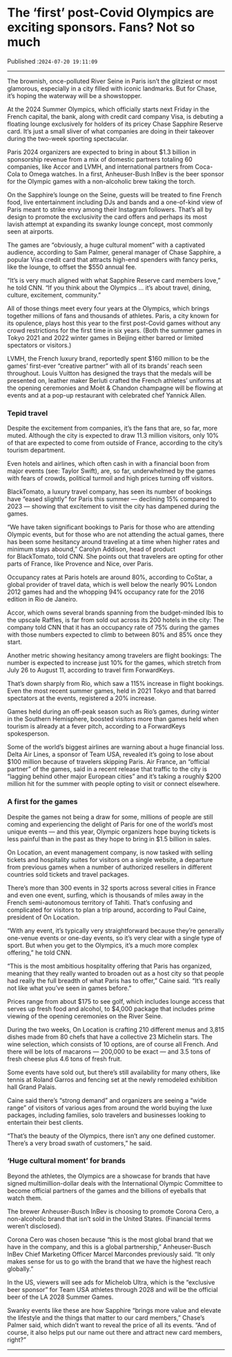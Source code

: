 # The ‘first’ post-Covid Olympics are exciting sponsors. Fans? Not so much

Published :`2024-07-20 19:11:09`

---

The brownish, once-polluted River Seine in Paris isn’t the glitziest or most glamorous, especially in a city filled with iconic landmarks. But for Chase, it’s hoping the waterway will be a showstopper.

At the 2024 Summer Olympics, which officially starts next Friday in the French capital, the bank, along with credit card company Visa, is debuting a floating lounge exclusively for holders of its pricey Chase Sapphire Reserve card. It’s just a small sliver of what companies are doing in their takeover during the two-week sporting spectacular.

Paris 2024 organizers are expected to bring in about $1.3 billion in sponsorship revenue from a mix of domestic partners totaling 60 companies, like Accor and LVMH, and international partners from Coca-Cola to Omega watches. In a first, Anheuser-Bush InBev is the beer sponsor for the Olympic games with a non-alcoholic brew taking the torch.

On the Sapphire’s lounge on the Seine, guests will be treated to fine French food, live entertainment including DJs and bands and a one-of-kind view of Paris meant to strike envy among their Instagram followers. That’s all by design to promote the exclusivity the card offers and perhaps its most lavish attempt at expanding its swanky lounge concept, most commonly seen at airports.

The games are “obviously, a huge cultural moment” with a captivated audience, according to Sam Palmer, general manager of Chase Sapphire, a popular Visa credit card that attracts high-end spenders with fancy perks, like the lounge, to offset the $550 annual fee.

“It’s is very much aligned with what Sapphire Reserve card members love,” he told CNN. “If you think about the Olympics … it’s about travel, dining, culture, excitement, community.”

All of those things meet every four years at the Olympics, which brings together millions of fans and thousands of athletes. Paris, a city known for its opulence, plays host this year to the first post-Covid games without any crowd restrictions for the first time in six years. (Both the summer games in Tokyo 2021 and 2022 winter games in Beijing either barred or limited spectators or visitors.)

LVMH, the French luxury brand, reportedly spent $160 million to be the games’ first-ever “creative partner” with all of its brands’ reach seen throughout. Louis Vuitton has designed the trays that the medals will be presented on, leather maker Berluti crafted the French athletes’ uniforms at the opening ceremonies and Moët & Chandon champagne will be flowing at events and at a pop-up restaurant with celebrated chef Yannick Allen.

### Tepid travel

Despite the excitement from companies, it’s the fans that are, so far, more muted. Although the city is expected to draw 11.3 million visitors, only 10% of that are expected to come from outside of France, according to the city’s tourism department.

Even hotels and airlines, which often cash in with a financial boon from major events (see: Taylor Swift), are, so far, underwhelmed by the games with fears of crowds, political turmoil and high prices turning off visitors.

BlackTomato, a luxury travel company, has seen its number of bookings have “eased slightly” for Paris this summer — declining 15% compared to 2023 — showing that excitement to visit the city has dampened during the games.

“We have taken significant bookings to Paris for those who are attending Olympic events, but for those who are not attending the actual games, there has been some hesitancy around traveling at a time when higher rates and minimum stays abound,” Carolyn Addison, head of product for BlackTomato, told CNN. She points out that travelers are opting for other parts of France, like Provence and Nice, over Paris.

Occupancy rates at Paris hotels are around 80%, according to CoStar, a global provider of travel data, which is well below the nearly 90% London 2012 games had and the whopping 94% occupancy rate for the 2016 edition in Rio de Janeiro.

Accor, which owns several brands spanning from the budget-minded Ibis to the upscale Raffles, is far from sold out across its 200 hotels in the city: The company told CNN that it has an occupancy rate of 75% during the games with those numbers expected to climb to between 80% and 85% once they start.

Another metric showing hesitancy among travelers are flight bookings: The number is expected to increase just 10% for the games, which stretch from July 26 to August 11, according to travel firm ForwardKeys.

That’s down sharply from Rio, which saw a 115% increase in flight bookings. Even the most recent summer games, held in 2021 Tokyo and that barred spectators at the events, registered a 20% increase.

Games held during an off-peak season such as Rio’s games, during winter in the Southern Hemisphere, boosted visitors more than games held when tourism is already at a fever pitch, according to a ForwardKeys spokesperson.

Some of the world’s biggest airlines are warning about a huge financial loss. Delta Air Lines, a sponsor of Team USA, revealed it’s going to lose about $100 million because of travelers skipping Paris. Air France, an “official partner” of the games, said in a recent release that traffic to the city is “lagging behind other major European cities” and it’s taking a roughly $200 million hit for the summer with people opting to visit or connect elsewhere.

### A first for the games

Despite the games not being a draw for some, millions of people are still coming and experiencing the delight of Paris for one of the world’s most unique events — and this year, Olympic organizers hope buying tickets is less painful than in the past as they hope to bring in $1.5 billion in sales.

On Location, an event management company, is now tasked with selling tickets and hospitality suites for visitors on a single website, a departure from previous games when a number of authorized resellers in different countries sold tickets and travel packages.

There’s more than 300 events in 32 sports across several cities in France and even one event, surfing, which is thousands of miles away in the French semi-autonomous territory of Tahiti. That’s confusing and complicated for visitors to plan a trip around, according to Paul Caine, president of On Location.

“With any event, it’s typically very straightforward because they’re generally one-venue events or one-day events, so it’s very clear with a single type of sport. But when you get to the Olympics, it’s a much more complex offering,” he told CNN.

“This is the most ambitious hospitality offering that Paris has organized, meaning that they  really wanted to broaden out as a host city so that people had really the full breadth of what Paris has to offer,” Caine said. “It’s really not like what you’ve seen in games before.”

Prices range from about $175 to see golf, which includes lounge access that serves up fresh food and alcohol, to $4,000 package that includes prime viewing of the opening ceremonies on the River Seine.

During the two weeks, On Location is crafting 210 different menus and 3,815 dishes made from 80 chefs that have a collective 23 Michelin stars. The wine selection, which consists of 10 options, are of course all French. And there will be lots of macarons — 200,000 to be exact — and 3.5 tons of fresh cheese plus 4.6 tons of fresh fruit.

Some events have sold out, but there’s still availability for many others, like tennis at Roland Garros and fencing set at the newly remodeled exhibition hall Grand Palais.

Caine said there’s “strong demand” and organizers are seeing a “wide range” of visitors of various ages from around the world buying the luxe packages, including families, solo travelers and businesses looking to entertain their best clients.

“That’s the beauty of the Olympics, there isn’t any one defined customer. There’s a very broad swath of customers,” he said.

### ‘Huge cultural moment’ for brands

Beyond the athletes, the Olympics are a showcase for brands that have signed multimillion-dollar deals with the International Olympic Committee to become official partners of the games and the billions of eyeballs that watch them.

The brewer Anheuser-Busch InBev is choosing to promote Corona Cero, a non-alcoholic brand that isn’t sold in the United States. (Financial terms weren’t disclosed).

Corona Cero was chosen because “this is the most global brand that we have in the company, and this is a global partnership,” Anheuser-Busch InBev Chief Marketing Officer Marcel Marcondes previously said. “It only makes sense for us to go with the brand that we have the highest reach globally.”

In the US, viewers will see ads for Michelob Ultra, which is the “exclusive beer sponsor” for Team USA athletes through 2028 and will be the official beer of the LA 2028 Summer Games.

Swanky events like these are how Sapphire “brings more value and elevate the lifestyle and the things that matter to our card members,” Chase’s Palmer said, which didn’t want to reveal the price of all its events. “And of course, it also helps put our name out there and attract new card members, right?”

---

